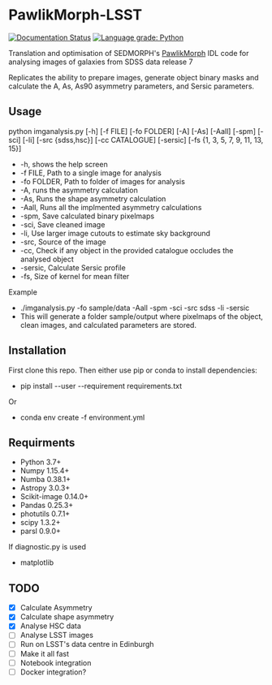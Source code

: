 # PawlikMorph-LSST
[![Documentation Status](https://readthedocs.org/projects/pawlikmorph-lsst/badge/?version=latest)](https://pawlikmorph-lsst.readthedocs.io/en/latest/?badge=latest) [![Language grade: Python](https://img.shields.io/lgtm/grade/python/g/lewisfish/PawlikMorph-LSST.svg?logo=lgtm&logoWidth=18)](https://lgtm.com/projects/g/lewisfish/PawlikMorph-LSST/context:python)

Translation and optimisation of SEDMORPH's [PawlikMorph](https://github.com/SEDMORPH/PawlikMorph) IDL code for analysing images of galaxies from SDSS data release 7

Replicates the ability to prepare images, generate object binary masks and calculate the A, As, As90 asymmetry parameters, and Sersic parameters.

## Usage

python imganalysis.py [-h] [-f FILE] [-fo FOLDER] [-A] [-As] [-Aall] [-spm] [-sci] [-li] [-src {sdss,hsc}] [-cc CATALOGUE] [-sersic] [-fs {1, 3, 5, 7, 9, 11, 13, 15}]


 - -h, shows the help screen
 - -f FILE, Path to a single image for analysis
 - -fo FOLDER, Path to folder of images for analysis
 - -A, runs the asymmetry calculation
 - -As, Runs the shape asymmetry calculation
 - -Aall, Runs all the implmented asymmetry calculations
 - -spm, Save calculated binary pixelmaps
 - -sci, Save cleaned image
 - -li, Use larger image cutouts to estimate sky background
 - -src, Source of the image
 - -cc, Check if any object in the provided catalogue occludes the analysed object
 - -sersic, Calculate Sersic profile
 - -fs, Size of kernel for mean filter
 
 Example
  - ./imganalysis.py -fo sample/data -Aall -spm -sci -src sdss -li -sersic
  - This will generate a folder sample/output where pixelmaps of the object, clean images, and calculated parameters are stored.

## Installation

First clone this repo. Then either use pip or conda to install dependencies:
  - pip install --user --requirement requirements.txt
  
  Or
  - conda env create -f environment.yml

## Requirments
 - Python 3.7+
 - Numpy 1.15.4+
 - Numba 0.38.1+
 - Astropy 3.0.3+
 - Scikit-image 0.14.0+
 - Pandas 0.25.3+
 - photutils 0.7.1+
 - scipy 1.3.2+
 - parsl 0.9.0+

 
 If diagnostic.py is used 
 - matplotlib
 
 ## TODO
  - [x] Calculate Asymmetry
  - [x] Calculate shape asymmetry
  - [x] Analyse HSC data
  - [ ] Analyse LSST images
  - [ ] Run on LSST's data centre in Edinburgh
  - [ ] Make it all fast
  - [ ] Notebook integration
  - [ ] Docker integration?
